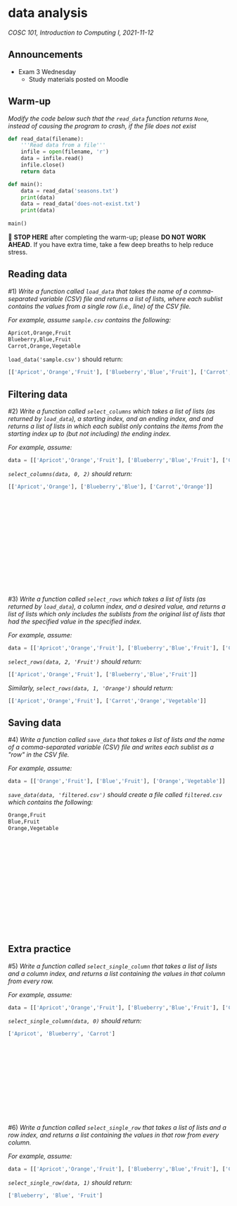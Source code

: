 # data analysis
_COSC 101, Introduction to Computing I, 2021-11-12_

## Announcements
* Exam 3 Wednesday
    * Study materials posted on Moodle

## Warm-up
*Modify the code below such that the `read_data` function returns `None`, instead of causing the program to crash, if the file does not exist*


```python
def read_data(filename):
    '''Read data from a file'''
    infile = open(filename, 'r')
    data = infile.read()
    infile.close()
    return data

def main():
    data = read_data('seasons.txt')
    print(data)
    data = read_data('does-not-exist.txt')
    print(data)
    
main()
```

🛑 **STOP HERE** after completing the warm-up; please **DO NOT WORK AHEAD**. If you have extra time, take a few deep breaths to help reduce stress.

## Reading data
\#1) *Write a function called `load_data` that takes the name of a comma-separated variable (CSV) file and returns a list of lists, where each sublist contains the values from a single row (i.e., line) of the CSV file.*

*For example, assume `sample.csv` contains the following:*
```Python
Apricot,Orange,Fruit
Blueberry,Blue,Fruit
Carrot,Orange,Vegetable
```

`load_data('sample.csv')` should return:
```Python
[['Apricot','Orange','Fruit'], ['Blueberry','Blue','Fruit'], ['Carrot','Orange','Vegetable']]
```

<div style="page-break-after:always;"></div>

## Filtering data
\#2) *Write a function called `select_columns` which takes a list of lists (as returned by `load_data`), a starting index, and an ending index, and and returns a list of lists in which each sublist only contains the items from the starting index up to (but not including) the ending index.*

*For example, assume:*
```Python
data = [['Apricot','Orange','Fruit'], ['Blueberry','Blue','Fruit'], ['Carrot','Orange','Vegetable']]
```

*`select_columns(data, 0, 2)` should return:*
```Python
[['Apricot','Orange'], ['Blueberry','Blue'], ['Carrot','Orange']]
```

<p style="height:15em;"></p>

\#3) *Write a function called `select_rows` which takes a list of lists (as returned by `load_data`), a column index, and a desired value, and returns a list of lists which only includes the sublists from the original list of lists that had the specified value in the specified index.*

*For example, assume:*
```Python
data = [['Apricot','Orange','Fruit'], ['Blueberry','Blue','Fruit'], ['Carrot','Orange','Vegetable']]
```

*`select_rows(data, 2, 'Fruit')` should return:*
```Python
[['Apricot','Orange','Fruit'], ['Blueberry','Blue','Fruit']]
```

*Similarly, `select_rows(data, 1, 'Orange')` should return:*
```Python
[['Apricot','Orange','Fruit'], ['Carrot','Orange','Vegetable']]
```

<div style="page-break-after:always;"></div>

## Saving data
\#4) *Write a function called `save_data` that takes a list of lists and the name of a comma-separated variable (CSV) file and writes each sublist as a "row" in the CSV file.*

*For example, assume:*
```Python
data = [['Orange','Fruit'], ['Blue','Fruit'], ['Orange','Vegetable']]
```

*`save_data(data, 'filtered.csv')` should create a file called `filtered.csv` which contains the following:*
```Python
Orange,Fruit
Blue,Fruit
Orange,Vegetable
```

<p style="height:15em;"></p>

## Extra practice
\#5) *Write a function called `select_single_column` that takes a list of lists and a column index, and returns a list containing the values in that column from every row.*

*For example, assume:*
```Python
data = [['Apricot','Orange','Fruit'], ['Blueberry','Blue','Fruit'], ['Carrot','Orange','Vegetable']]
```

*`select_single_column(data, 0)` should return:*
```Python
['Apricot', 'Blueberry', 'Carrot']
```

<p style="height:12em;"></p>

\#6) *Write a function called `select_single_row` that takes a list of lists and a row index, and returns a list containing the values in that row from every column.*

*For example, assume:*
```Python
data = [['Apricot','Orange','Fruit'], ['Blueberry','Blue','Fruit'], ['Carrot','Orange','Vegetable']]
```

*`select_single_row(data, 1)` should return:*
```Python
['Blueberry', 'Blue', 'Fruit']
```
